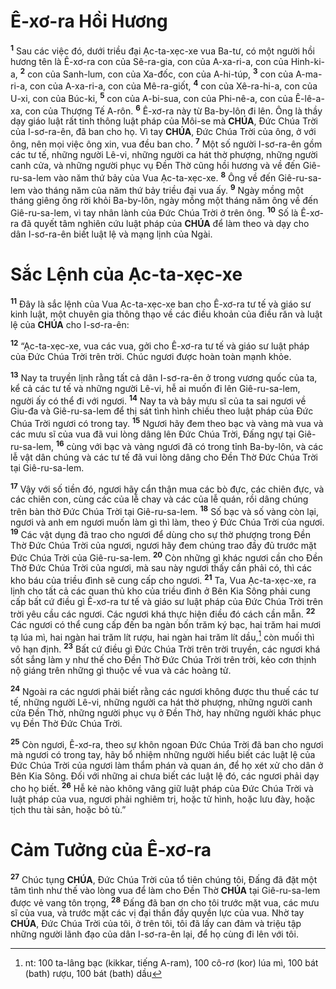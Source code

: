 # Ê-xơ-ra Hồi Hương
<sup><b>1</b></sup> Sau các việc đó, dưới triều đại Ạc-ta-xẹc-xe vua Ba-tư, có một người hồi hương tên là Ê-xơ-ra con của Sê-ra-gia, con của A-xa-ri-a, con của Hinh-ki-a, <sup><b>2</b></sup> con của Sanh-lum, con của Xa-đốc, con của A-hi-túp, <sup><b>3</b></sup> con của A-ma-ri-a, con của A-xa-ri-a, con của Mê-ra-giốt, <sup><b>4</b></sup> con của Xê-ra-hi-a, con của U-xi, con của Búc-ki, <sup><b>5</b></sup> con của A-bi-sua, con của Phi-nê-a, con của Ê-lê-a-xa, con của Thượng Tế A-rôn. <sup><b>6</b></sup> Ê-xơ-ra này từ Ba-by-lôn đi lên. Ông là thầy dạy giáo luật rất tinh thông luật pháp của Môi-se mà **CHÚA**, Đức Chúa Trời của I-sơ-ra-ên, đã ban cho họ. Vì tay **CHÚA**, Đức Chúa Trời của ông, ở với ông, nên mọi việc ông xin, vua đều ban cho. <sup><b>7</b></sup> Một số người I-sơ-ra-ên gồm các tư tế, những người Lê-vi, những người ca hát thờ phượng, những người canh cửa, và những người phục vụ Đền Thờ cũng hồi hương và về đến Giê-ru-sa-lem vào năm thứ bảy của Vua Ạc-ta-xẹc-xe. <sup><b>8</b></sup> Ông về đến Giê-ru-sa-lem vào tháng năm của năm thứ bảy triều đại vua ấy. <sup><b>9</b></sup> Ngày mồng một tháng giêng ông rời khỏi Ba-by-lôn, ngày mồng một tháng năm ông về đến Giê-ru-sa-lem, vì tay nhân lành của Đức Chúa Trời ở trên ông. <sup><b>10</b></sup> Số là Ê-xơ-ra đã quyết tâm nghiên cứu luật pháp của **CHÚA** để làm theo và dạy cho dân I-sơ-ra-ên biết luật lệ và mạng lịnh của Ngài.

# Sắc Lệnh của Ạc-ta-xẹc-xe
<sup><b>11</b></sup> Đây là sắc lệnh của Vua Ạc-ta-xẹc-xe ban cho Ê-xơ-ra tư tế và giáo sư kinh luật, một chuyên gia thông thạo về các điều khoản của điều răn và luật lệ của **CHÚA** cho I-sơ-ra-ên:

<sup><b>12</b></sup> “Ạc-ta-xẹc-xe, vua các vua, gởi cho Ê-xơ-ra tư tế và giáo sư luật pháp của Đức Chúa Trời trên trời. Chúc ngươi được hoàn toàn mạnh khỏe.

<sup><b>13</b></sup> Nay ta truyền lịnh rằng tất cả dân I-sơ-ra-ên ở trong vương quốc của ta, kể cả các tư tế và những người Lê-vi, hễ ai muốn đi lên Giê-ru-sa-lem, người ấy có thể đi với ngươi. <sup><b>14</b></sup> Nay ta và bảy mưu sĩ của ta sai ngươi về Giu-đa và Giê-ru-sa-lem để thị sát tình hình chiếu theo luật pháp của Đức Chúa Trời ngươi có trong tay. <sup><b>15</b></sup> Ngươi hãy đem theo bạc và vàng mà vua và các mưu sĩ của vua đã vui lòng dâng lên Đức Chúa Trời, Đấng ngự tại Giê-ru-sa-lem, <sup><b>16</b></sup> cùng với bạc và vàng ngươi đã có trong tỉnh Ba-by-lôn, và các lễ vật dân chúng và các tư tế đã vui lòng dâng cho Đền Thờ Đức Chúa Trời tại Giê-ru-sa-lem.

<sup><b>17</b></sup> Vậy với số tiền đó, ngươi hãy cẩn thận mua các bò đực, các chiên đực, và các chiên con, cùng các của lễ chay và các của lễ quán, rồi dâng chúng trên bàn thờ Đức Chúa Trời tại Giê-ru-sa-lem. <sup><b>18</b></sup> Số bạc và số vàng còn lại, ngươi và anh em ngươi muốn làm gì thì làm, theo ý Đức Chúa Trời của ngươi. <sup><b>19</b></sup> Các vật dụng đã trao cho ngươi để dùng cho sự thờ phượng trong Đền Thờ Đức Chúa Trời của ngươi, ngươi hãy đem chúng trao đầy đủ trước mặt Đức Chúa Trời của Giê-ru-sa-lem. <sup><b>20</b></sup> Còn những gì khác ngươi cần cho Đền Thờ Đức Chúa Trời của ngươi, mà sau này ngươi thấy cần phải có, thì các kho báu của triều đình sẽ cung cấp cho ngươi. <sup><b>21</b></sup> Ta, Vua Ạc-ta-xẹc-xe, ra lịnh cho tất cả các quan thủ kho của triều đình ở Bên Kia Sông phải cung cấp bất cứ điều gì Ê-xơ-ra tư tế và giáo sư luật pháp của Đức Chúa Trời trên trời yêu cầu các ngươi. Các ngươi khá thực hiện điều đó cách cần mẫn. <sup><b>22</b></sup> Các ngươi có thể cung cấp đến ba ngàn bốn trăm ký bạc, hai trăm hai mươi tạ lúa mì, hai ngàn hai trăm lít rượu, hai ngàn hai trăm lít dầu,[^1-3333d625-e1c6-4711-86a3-3e240b7258f6] còn muối thì vô hạn định. <sup><b>23</b></sup> Bất cứ điều gì Đức Chúa Trời trên trời truyền, các ngươi khá sốt sắng làm y như thế cho Đền Thờ Đức Chúa Trời trên trời, kẻo cơn thịnh nộ giáng trên những gì thuộc về vua và các hoàng tử.

<sup><b>24</b></sup> Ngoài ra các ngươi phải biết rằng các ngươi không được thu thuế các tư tế, những người Lê-vi, những người ca hát thờ phượng, những người canh cửa Đền Thờ, những người phục vụ ở Đền Thờ, hay những người khác phục vụ Đền Thờ Đức Chúa Trời.

<sup><b>25</b></sup> Còn ngươi, Ê-xơ-ra, theo sự khôn ngoan Đức Chúa Trời đã ban cho ngươi mà ngươi có trong tay, hãy bổ nhiệm những người hiểu biết các luật lệ của Đức Chúa Trời của ngươi làm thẩm phán và quan án, để họ xét xử cho dân ở Bên Kia Sông. Đối với những ai chưa biết các luật lệ đó, các ngươi phải dạy cho họ biết. <sup><b>26</b></sup> Hễ kẻ nào không vâng giữ luật pháp của Đức Chúa Trời và luật pháp của vua, ngươi phải nghiêm trị, hoặc tử hình, hoặc lưu đày, hoặc tịch thu tài sản, hoặc bỏ tù.”

# Cảm Tưởng của Ê-xơ-ra
<sup><b>27</b></sup> Chúc tụng **CHÚA**, Đức Chúa Trời của tổ tiên chúng tôi, Đấng đã đặt một tâm tình như thế vào lòng vua để làm cho Đền Thờ **CHÚA** tại Giê-ru-sa-lem được vẻ vang tôn trọng, <sup><b>28</b></sup> Đấng đã ban ơn cho tôi trước mặt vua, các mưu sĩ của vua, và trước mặt các vị đại thần đầy quyền lực của vua. Nhờ tay **CHÚA**, Đức Chúa Trời của tôi, ở trên tôi, tôi đã lấy can đảm và triệu tập những người lãnh đạo của dân I-sơ-ra-ên lại, để họ cùng đi lên với tôi.

[^1-3333d625-e1c6-4711-86a3-3e240b7258f6]: nt: 100 ta-lâng bạc (kikkar, tiếng A-ram), 100 cô-rơ (kor) lúa mì, 100 bát (bath) rượu, 100 bát (bath) dầu
